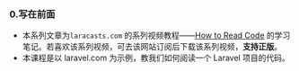 ### 0.写在前面
* 本系列文章为`laracasts.com` 的系列视频教程——[How to Read Code](https://laracasts.com/series/how-to-read-code) 的学习笔记。若喜欢该系列视频，可去该网站订阅后下载该系列视频，**支持正版**。
* 本课程是以 laravel.com 为示例，教我们如何阅读一个 Laravel 项目的代码。